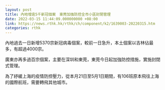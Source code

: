 ```yaml
---
layout: post
title: 內地增逾5千新冠個案　東莞加強防控全市小區封閉管理
date: 2022-03-15 11:44:09.000000000 +08:00
link: https://news.rthk.hk/rthk/ch/component/k2/1639003-20220315.htm
categories: rthk
---
```


內地過去一日新增5370宗新冠病毒個案，較前一日急升，本土個案以吉林佔最多，有超過4000宗。

廣東亦再多過百宗個案，主要在深圳和東莞，東莞今日起加強防控措施，實施封閉式管理。

為了紓緩上海的疫情防控壓力，從本月21日至5月1日期間，有106班原本飛往上海的國際航班，需要轉飛其他城市。

